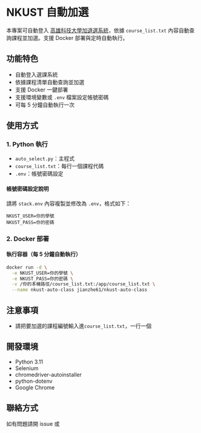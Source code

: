 # NKUST 自動加選

本專案可自動登入 [高雄科技大學加退選系統](http://aais1.nkust.edu.tw/selcrs_dp)，依據 `course_list.txt` 內容自動查詢課程並加選。支援 Docker 部署與定時自動執行。

## 功能特色

- 自動登入選課系統
- 依據課程清單自動查詢並加選
- 支援 Docker 一鍵部署
- 支援環境變數或 `.env` 檔案設定帳號密碼
- 可每 5 分鐘自動執行一次

## 使用方式

### 1. Python 執行

- `auto_select.py`：主程式
- `course_list.txt`：每行一個課程代碼
- `.env`：帳號密碼設定

#### 帳號密碼設定說明

請將 `stack.env` 內容複製並修改為 `.env`，格式如下：

```
NKUST_USER=你的學號
NKUST_PASS=你的密碼
```

### 2. Docker 部署

#### 執行容器（每 5 分鐘自動執行）

```bash
docker run -d \
  -e NKUST_USER=你的學號 \
  -e NKUST_PASS=你的密碼 \
  -v /你的本機路徑/course_list.txt:/app/course_list.txt \
  --name nkust-auto-class jianzhe61/nkust-auto-class

```


## 注意事項

- 請把要加選的課程編號輸入進`course_list.txt`，一行一個

## 開發環境

- Python 3.11
- Selenium
- chromedriver-autoinstaller
- python-dotenv
- Google Chrome

## 聯絡方式

如有問題請開 issue 或

